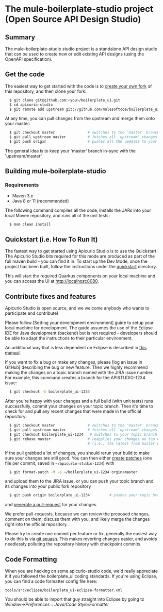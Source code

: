 

# The mule-boilerplate-studio project (Open Source API Design Studio)

## Summary



The mule-boilerplate-studio studio project is a standalone API design studio that can be used to create
new or edit existing API designs (using the OpenAPI specification).

## Get the code

The easiest way to get started with the code is to [create your own fork](http://help.github.com/forking/)
of this repository, and then clone your fork:
```bash
  $ git clone git@github.com:<you>/boilerplate_ui.git
  $ cd apicurio-studio
  $ git remote add upstream git://github.com/mulesoftcoe/boilerplate_ui.git
```
At any time, you can pull changes from the upstream and merge them onto your master:
```bash
  $ git checkout master               # switches to the 'master' branch
  $ git pull upstream master          # fetches all 'upstream' changes and merges 'upstream/master' onto your 'master' branch
  $ git push origin                   # pushes all the updates to your fork, which should be in-sync with 'upstream'
```
The general idea is to keep your 'master' branch in-sync with the 'upstream/master'.

## Building mule-boilerplate-studio

### Requirements
- Maven 3.x
- Java 8 or 11 (recommended)

The following command compiles all the code, installs the JARs into your local Maven repository, and runs all of the unit tests:
```bash
  $ mvn clean install
```
## Quickstart (i.e. How To Run It)

The fastest way to get started using Apicurio Studio is to use the Quickstart. The Apicurio Studio bits required for this mode are produced as part 
of the full maven build - you can find it in.  To start up the Dev Mode, once the project has been built, follow the instructions under the [quickstart](./distro/quickstart/QUICKSTART.md) directory.

This will start the required Quarkus components on your local machine and you can access the UI at [http://localhost:8080](http://localhost:8080).

## Contribute fixes and features

Apicurio Studio is open source, and we welcome anybody who wants to participate and contribute!

Please follow [Setting your development environment] guide to setup your local machine for development.  The guide assumes the use of the Eclipse IDE for Java
development (backend) but is not required - developers should be able to adapt the instructions to their particular
environment.

An additional way that is less dependent on Eclipse is described in [this manual](DEV_MODE.md).

If you want to fix a bug or make any changes, please [log an issue in GitHub] describing the bug
or new feature. Then we highly recommend making the changes on a topic branch named with the JIRA issue number. For example, this command creates
a branch for the APISTUDIO-1234 issue:
```bash
  $ git checkout -b boilerplate_ui-1234
```
After you're happy with your changes and a full build (with unit tests) runs successfully, commit your
changes on your topic branch. Then it's time to check for and pull any recent changes that were made in
the official repository:
```bash
  $ git checkout master               # switches to the 'master' branch
  $ git pull upstream master          # fetches all 'upstream' changes and merges 'upstream/master' onto your 'master' branch
  $ git checkout boilerplate_ui-1234   # switches to your topic branch
  $ git rebase master                 # reapplies your changes on top of the latest in master
                                      # (i.e., the latest from master will be the new base for your changes)
```
If the pull grabbed a lot of changes, you should rerun your build to make sure your changes are still good.
You can then either [create patches](http://progit.org/book/ch5-2.html) (one file per commit, saved in `~/apicurio-studio-1234`) with
```bash
  $ git format-patch -M -o ~/boilerplate_ui-1234 orgin/master
```
and upload them to the JIRA issue, or you can push your topic branch and its changes into your public fork repository
```bash
  $ git push origin boilerplate_ui-1234         # pushes your topic branch into your public fork of apicurio-studio
```
and [generate a pull-request](http://help.github.com/pull-requests/) for your changes.

We prefer pull-requests, because we can review the proposed changes, comment on them,
discuss them with you, and likely merge the changes right into the official repository.

Please try to create one commit per feature or fix, generally the easiest way to do this is via [git squash](https://git-scm.com/book/en/v2/Git-Tools-Rewriting-History#Squashing-Commits).
This makes reverting changes easier, and avoids needlessly polluting the repository history with checkpoint commits.

## Code Formatting

When you are hacking on some apicurio-studio code, we'd really appreciate it if you followed the
boilerplate_ui coding standards.  If you're using Eclipse, you can find a code formatter config
file here:
```
tools/src/eclipse/boilerplate_ui-eclipse-formatter.xml
```
You should be able to import that guy straight into Eclipse by going to
*Window->Preferences :: Java/Code Style/Formatter*
